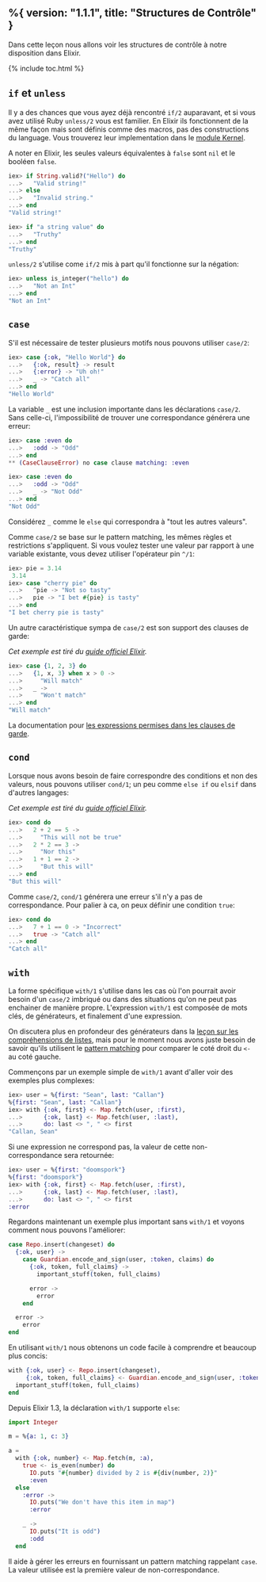 %{
  version: "1.1.1",
  title: "Structures de Contrôle"
}
---

Dans cette leçon nous allons voir les structures de contrôle à notre disposition dans Elixir.

{% include toc.html %}

## `if` et `unless`

Il y a des chances que vous ayez déjà rencontré `if/2` auparavant, et si vous avez utilisé Ruby `unless/2` vous est familier. En Elixir ils fonctionnent de la même façon mais sont définis comme des macros, pas des constructions du language. Vous trouverez leur implementation dans le [module Kernel](https://hexdocs.pm/elixir/Kernel.html).

A noter en Elixir, les seules valeurs équivalentes à `false` sont `nil` et le booléen `false`.

```elixir
iex> if String.valid?("Hello") do
...>   "Valid string!"
...> else
...>   "Invalid string."
...> end
"Valid string!"

iex> if "a string value" do
...>   "Truthy"
...> end
"Truthy"
```

`unless/2` s'utilise come `if/2` mis à part qu'il fonctionne sur la négation:

```elixir
iex> unless is_integer("hello") do
...>   "Not an Int"
...> end
"Not an Int"
```

## `case`

S'il est nécessaire de tester plusieurs motifs nous pouvons utiliser `case/2`:

```elixir
iex> case {:ok, "Hello World"} do
...>   {:ok, result} -> result
...>   {:error} -> "Uh oh!"
...>   _ -> "Catch all"
...> end
"Hello World"
```

La variable `_` est une inclusion importante dans les déclarations `case/2`. Sans celle-ci, l'impossibilité de trouver une correspondance générera une erreur:

```elixir
iex> case :even do
...>   :odd -> "Odd"
...> end
** (CaseClauseError) no case clause matching: :even

iex> case :even do
...>   :odd -> "Odd"
...>   _ -> "Not Odd"
...> end
"Not Odd"
```

Considérez `_` comme le `else` qui correspondra à "tout les autres valeurs".

Comme `case/2` se base sur le pattern matching, les mêmes règles et restrictions s'appliquent. Si vous voulez tester une valeur par rapport à une variable existante, vous devez utiliser l'opérateur pin `^/1`:

```elixir
iex> pie = 3.14 
 3.14
iex> case "cherry pie" do
...>   ^pie -> "Not so tasty"
...>   pie -> "I bet #{pie} is tasty"
...> end
"I bet cherry pie is tasty"
```

Un autre caractéristique sympa de `case/2` est son support des clauses de garde:

_Cet exemple est tiré du [guide officiel Elixir](http://elixir-lang.org/getting-started/case-cond-and-if.html#case)._

```elixir
iex> case {1, 2, 3} do
...>   {1, x, 3} when x > 0 ->
...>     "Will match"
...>   _ ->
...>     "Won't match"
...> end
"Will match"
```

La documentation pour [les expressions permises dans les clauses de garde](https://hexdocs.pm/elixir/guards.html#list-of-allowed-expressions).


## `cond`

Lorsque nous avons besoin de faire correspondre des conditions et non des valeurs, nous pouvons utiliser `cond/1`; un peu comme `else if` ou `elsif` dans d'autres langages:

_Cet exemple est tiré du [guide officiel Elixir](http://elixir-lang.org/getting-started/case-cond-and-if.html#cond)._

```elixir
iex> cond do
...>   2 + 2 == 5 ->
...>     "This will not be true"
...>   2 * 2 == 3 ->
...>     "Nor this"
...>   1 + 1 == 2 ->
...>     "But this will"
...> end
"But this will"
```

Comme `case/2`, `cond/1` générera une erreur s'il n'y a pas de correspondance. Pour palier à ca, on peux définir une condition `true`:

```elixir
iex> cond do
...>   7 + 1 == 0 -> "Incorrect"
...>   true -> "Catch all"
...> end
"Catch all"
```

## `with`

La forme spécifique `with/1` s'utilise dans les cas où l'on pourrait avoir besoin d'un `case/2` imbriqué ou dans des situations qu'on ne peut pas enchainer de manière propre. L'expression `with/1` est composée de mots clés, de générateurs, et finalement d'une expression.

On discutera plus en profondeur des générateurs dans la [leçon sur les compréhensions de listes](../comprehensions/), mais pour le moment nous avons juste besoin de savoir qu'ils utilisent le [pattern matching](../pattern-matching/) pour comparer le coté droit du `<-` au coté gauche.

Commençons par un exemple simple de `with/1` avant d'aller voir des exemples plus complexes:

```elixir
iex> user = %{first: "Sean", last: "Callan"}
%{first: "Sean", last: "Callan"}
iex> with {:ok, first} <- Map.fetch(user, :first),
...>      {:ok, last} <- Map.fetch(user, :last),
...>      do: last <> ", " <> first
"Callan, Sean"
```

Si une expression ne correspond pas, la valeur de cette non-correspondance sera retournée:

```elixir
iex> user = %{first: "doomspork"}
%{first: "doomspork"}
iex> with {:ok, first} <- Map.fetch(user, :first),
...>      {:ok, last} <- Map.fetch(user, :last),
...>      do: last <> ", " <> first
:error
```

Regardons maintenant un exemple plus important sans `with/1` et voyons comment nous pouvons l'améliorer:

```elixir
case Repo.insert(changeset) do
  {:ok, user} ->
    case Guardian.encode_and_sign(user, :token, claims) do
      {:ok, token, full_claims} ->
        important_stuff(token, full_claims)

      error ->
        error
    end

  error ->
    error
end
```

En utilisant `with/1` nous obtenons un code facile à comprendre et beaucoup plus concis:

```elixir
with {:ok, user} <- Repo.insert(changeset),
     {:ok, token, full_claims} <- Guardian.encode_and_sign(user, :token, claims) do
  important_stuff(token, full_claims)
end
```


Depuis Elixir 1.3, la déclaration `with/1` supporte `else`:

```elixir
import Integer

m = %{a: 1, c: 3}

a =
  with {:ok, number} <- Map.fetch(m, :a),
    true <- is_even(number) do
      IO.puts "#{number} divided by 2 is #{div(number, 2)}"
      :even
  else
    :error ->
      IO.puts("We don't have this item in map")
      :error

    _ ->
      IO.puts("It is odd")
      :odd
  end
```

Il aide à gérer les erreurs en fournissant un pattern matching rappelant `case`. La valeur utilisée est la première valeur de non-correspondance.
